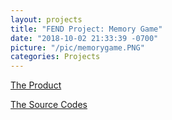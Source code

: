 ```yaml
---
layout: projects
title: "FEND Project: Memory Game"
date: "2018-10-02 21:33:39 -0700"
picture: "/pic/memorygame.PNG"
categories: Projects
---
```


[The Product](https://curious-yu.github.io/fend-project-memory-game/)

[The Source Codes](https://github.com/Curious-Yu/fend-project-memory-game)
